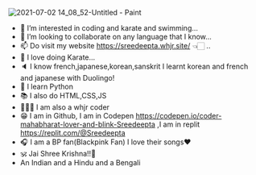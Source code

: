 ![2021-07-02 14_08_52-Untitled - Paint](https://user-images.githubusercontent.com/78677605/124342786-2bdf1a00-dbe4-11eb-8d44-e7ded5e3db85.png)

- 👀 I’m interested in coding and karate and swimming...
- 💞️ I’m looking to collaborate on any language that I know...
- 📫 Do visit my website https://sreedeepta.whjr.site/ 👈🏻 ..
- 🥋 I love doing Karate...
- 🔈  I know french,japanese,korean,sanskrit I learnt korean and french and japanese with Duolingo!
- 🐍 I learn Python
- 📚 I also do HTML,CSS,JS
- 👩🏻‍💻 I am also a whjr coder
- 😁 I am in Github, I am in Codepen https://codepen.io/coder-mahabharat-lover-and-blink-Sreedeepta  ,I am in replit https://replit.com/@Sreedeepta
- 🎧 I am a BP fan(Blackpink Fan) I love their songs❤️
- 🕉️ Jai Shree Krishna!!🙏
-  An Indian and a Hindu and a Bengali
                                                    
